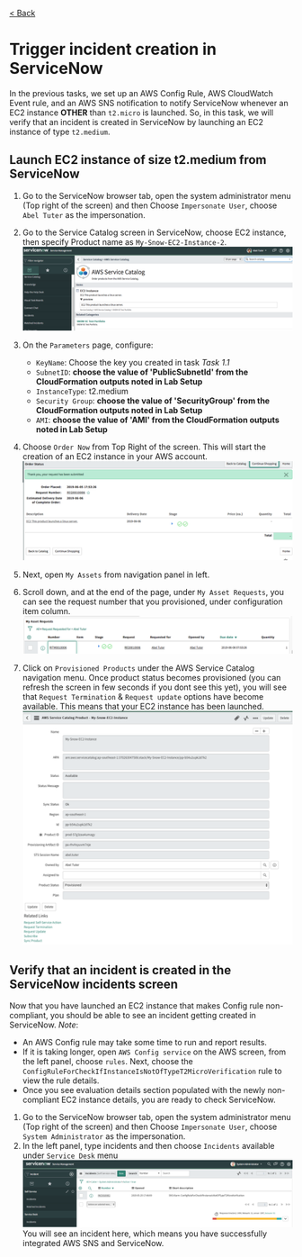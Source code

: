 [< Back](/labs/end-to-end-it-lifecycle-management/README.md)
# Trigger incident creation in ServiceNow 

In the previous tasks, we set up an AWS Config Rule, AWS CloudWatch Event rule, and an AWS SNS notification to notify ServiceNow whenever an EC2 instance **OTHER** than `t2.micro` is launched. 
So, in this task, we will verify that an incident is created in ServiceNow by launching an EC2 instance of type `t2.medium`.

## Launch EC2 instance of size t2.medium from ServiceNow
1. Go to the ServiceNow browser tab, open the system administrator menu (Top right of the screen) and then Choose `Impersonate User`, choose `Abel Tuter` as the impersonation.
2. Go to the Service Catalog screen in ServiceNow, choose EC2 instance, then specify Product name as `My-Snow-EC2-Instance-2`.
![snow-prov-3](/labs/end-to-end-it-lifecycle-management/resources/snow-prov-3.png)

3. On the `Parameters` page, configure:
    - `KeyName`: Choose the key you created in task _Task 1.1_
    - `SubnetID`: **choose the value of 'PublicSubnetId' from the CloudFormation outputs noted in Lab Setup**
    - `InstanceType`: t2.medium
    - `Security Group`: **choose the value of 'SecurityGroup' from the CloudFormation outputs noted in Lab Setup**
    - `AMI`: **choose the value of 'AMI' from the CloudFormation outputs noted in Lab Setup**
4. Choose `Order Now` from Top Right of the screen. This will start the creation of an EC2 instance in your AWS account.
![snow-prov-4](/labs/end-to-end-it-lifecycle-management/resources/snow-prov-4.png)
5. Next, open `My Assets` from navigation panel in left.
6. Scroll down, and at the end of the page, under `My Asset Requests`, you can see the request number that you provisioned, under configuration item column.
![snow-prov-5](/labs/end-to-end-it-lifecycle-management/resources/snow-prov-5.png)
7. Click on `Provisioned Products` under the AWS Service Catalog navigation menu. Once product status becomes provisioned (you can refresh the screen in few seconds if you dont see this yet), you will see that `Request Termination` & `Request update` options have become available. This means that your EC2 instance has been launched.
![snow-prov-6](/labs/end-to-end-it-lifecycle-management/resources/snow-prov-6.png)

## Verify that an incident is created in the ServiceNow incidents screen
Now that you have launched an EC2 instance that makes Config rule non-compliant, you should be able to see an incident getting created in ServiceNow.
_Note_: 
- An AWS Config rule may take some time to run and report results. 
- If it is taking longer, open `AWS Config service` on the AWS screen, from the left panel, choose `rules`. Next, choose the `ConfigRuleForCheckIfInstanceIsNotOfTypeT2MicroVerification` rule to view the rule details. 
- Once you see evaluation details section populated with the newly non-compliant EC2 instance details, you are ready to check ServiceNow.

1. Go to the ServiceNow browser tab, open the system administrator menu (Top right of the screen) and then Choose `Impersonate User`, choose `System Administrator` as the impersonation.
2. In the left panel, type incidents and then choose `Incidents` available under `Service Desk` menu
![snow-incident-8](/labs/end-to-end-it-lifecycle-management/resources/snow-incident-8.png)
You will see an incident here, which means you have successfully integrated AWS SNS and ServiceNow.

